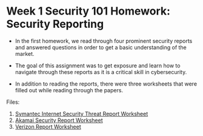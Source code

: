 # Week 1 Security 101 Homework: Security Reporting

- In the first homework, we read through four prominent security reports and answered questions in order to get a basic understanding of the market. 

- The goal of this assignment was to get exposure and learn how to navigate through these reports as it is a critical skill in cybersecurity. 

- In addition to reading the reports, there were three worksheets that were filled out while reading through the papers.

Files:
1. [Symantec Internet Security Threat Report Worksheet](SymantecInternetSecurityThreatReportWorksheet.md)
2. [Akamai Security Report Worksheet]("AkamaiSecurityReportWorksheet.md)
3. [Verizon Report Worksheet](VerizonReportWorksheet.md)